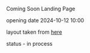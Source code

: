 Coming Soon Landing Page 

opening date 2024-10-12 10:00

layout taken from <a target='_blank' href='https://www.figma.com/file/8XLPMQjPOHiilGs0ohgDXE/Coming-Soon-Landing-Page-Design-(Community)-(Copy)?type=design&node-id=1-170&mode=design&t=7nxVkqDIyr5AI0cG-0'>here</a>

status - in process

